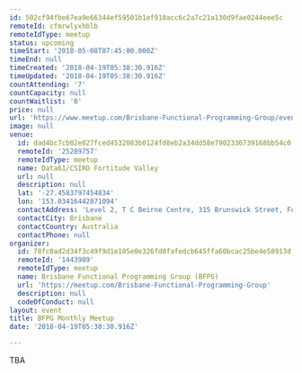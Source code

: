 ```yaml
---
id: 502cf94fbe67ea9e66344ef59501b1ef910acc6c2a7c21a130d9fae0244eee5c
remoteId: cfmrwlyxhblb
remoteIdType: meetup
status: upcoming
timeStart: '2018-05-08T07:45:00.000Z'
timeEnd: null
timeCreated: '2018-04-19T05:38:30.916Z'
timeUpdated: '2018-04-19T05:38:30.916Z'
countAttending: '7'
countCapacity: null
countWaitlist: '0'
price: null
url: 'https://www.meetup.com/Brisbane-Functional-Programming-Group/events/248688768/'
image: null
venue:
  id: dad4bc7cb02e027fced4532083b0124fd8eb2a34dd58e7902336739168bb54c0
  remoteId: '25289757'
  remoteIdType: meetup
  name: Data61/CSIRO Fortitude Valley
  url: null
  description: null
  lat: '-27.4583797454834'
  lon: '153.03416442871094'
  contactAddress: 'Level 2, T C Beirne Centre, 315 Brunswick Street, Fortitude Valley 4006 QLD'
  contactCity: Brisbane
  contactCountry: Australia
  contactPhone: null
organizer:
  id: 78fc0ad2d34f3c49f9d1e105e0e326fd0fafedcb645ffa60bcac25be4e58913d
  remoteId: '1443989'
  remoteIdType: meetup
  name: Brisbane Functional Programming Group (BFPG)
  url: 'https://meetup.com/Brisbane-Functional-Programming-Group'
  description: null
  codeOfConduct: null
layout: event
title: BFPG Monthly Meetup
date: '2018-04-19T05:38:30.916Z'

---
```

<p>TBA</p>
